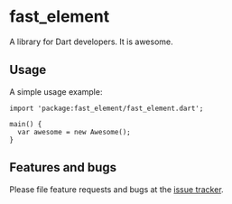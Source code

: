 # fast_element

A library for Dart developers. It is awesome.

## Usage

A simple usage example:

    import 'package:fast_element/fast_element.dart';

    main() {
      var awesome = new Awesome();
    }

## Features and bugs

Please file feature requests and bugs at the [issue tracker][tracker].

[tracker]: http://example.com/issues/replaceme
